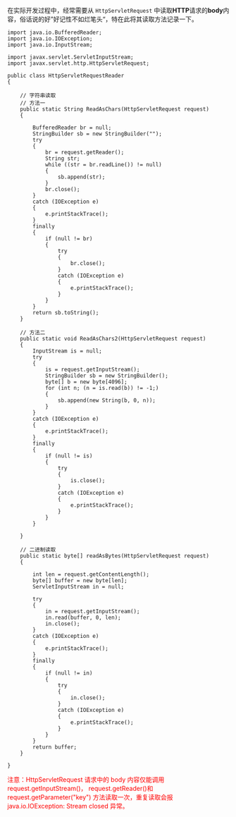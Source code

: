 在实际开发过程中，经常需要从 `HttpServletRequest` 中读取**HTTP**请求的**body**内容，俗话说的好”好记性不如烂笔头“，特在此将其读取方法记录一下。 

	import java.io.BufferedReader;
	import java.io.IOException;
	import java.io.InputStream;
	 
	import javax.servlet.ServletInputStream;
	import javax.servlet.http.HttpServletRequest;
	 
	public class HttpServletRequestReader
	{
	 
	    // 字符串读取
	    // 方法一
	    public static String ReadAsChars(HttpServletRequest request)
	    {
	 
	        BufferedReader br = null;
	        StringBuilder sb = new StringBuilder("");
	        try
	        {
	            br = request.getReader();
	            String str;
	            while ((str = br.readLine()) != null)
	            {
	                sb.append(str);
	            }
	            br.close();
	        }
	        catch (IOException e)
	        {
	            e.printStackTrace();
	        }
	        finally
	        {
	            if (null != br)
	            {
	                try
	                {
	                    br.close();
	                }
	                catch (IOException e)
	                {
	                    e.printStackTrace();
	                }
	            }
	        }
	        return sb.toString();
	    }
	 
	    // 方法二
	    public static void ReadAsChars2(HttpServletRequest request)
	    {
	        InputStream is = null;
	        try
	        {
	            is = request.getInputStream();
	            StringBuilder sb = new StringBuilder();
	            byte[] b = new byte[4096];
	            for (int n; (n = is.read(b)) != -1;)
	            {
	                sb.append(new String(b, 0, n));
	            }
	        }
	        catch (IOException e)
	        {
	            e.printStackTrace();
	        }
	        finally
	        {
	            if (null != is)
	            {
	                try
	                {
	                    is.close();
	                }
	                catch (IOException e)
	                {
	                    e.printStackTrace();
	                }
	            }
	        }
	 
	    }
	 
	    // 二进制读取
	    public static byte[] readAsBytes(HttpServletRequest request)
	    {
	 
	        int len = request.getContentLength();
	        byte[] buffer = new byte[len];
	        ServletInputStream in = null;
	 
	        try
	        {
	            in = request.getInputStream();
	            in.read(buffer, 0, len);
	            in.close();
	        }
	        catch (IOException e)
	        {
	            e.printStackTrace();
	        }
	        finally
	        {
	            if (null != in)
	            {
	                try
	                {
	                    in.close();
	                }
	                catch (IOException e)
	                {
	                    e.printStackTrace();
	                }
	            }
	        }
	        return buffer;
	    }
	 
	}

<font color=red>注意：HttpServletRequest 请求中的 body 内容仅能调用 request.getInputStream()， request.getReader()和request.getParameter("key") 方法读取一次，重复读取会报 java.io.IOException: Stream closed 异常。 </font>